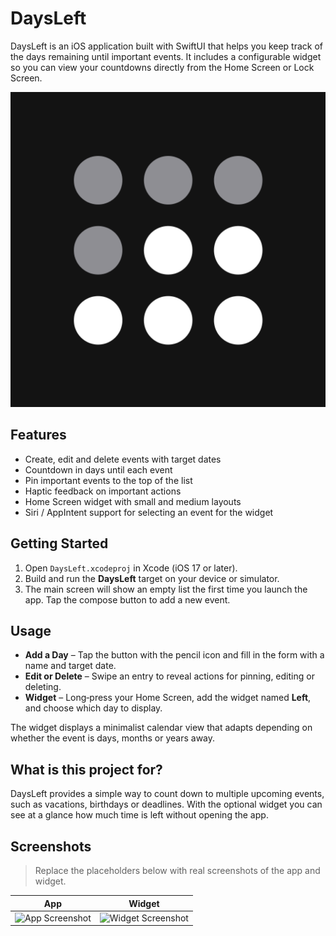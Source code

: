 # DaysLeft

DaysLeft is an iOS application built with SwiftUI that helps you keep track of the days remaining until important events. It includes a configurable widget so you can view your countdowns directly from the Home Screen or Lock Screen.

![App Icon](DaysLeft/Assets.xcassets/AppIcon.appiconset/iconLeft.png)

## Features

- Create, edit and delete events with target dates
- Countdown in days until each event
- Pin important events to the top of the list
- Haptic feedback on important actions
- Home Screen widget with small and medium layouts
- Siri / AppIntent support for selecting an event for the widget

## Getting Started

1. Open `DaysLeft.xcodeproj` in Xcode (iOS 17 or later).
2. Build and run the **DaysLeft** target on your device or simulator.
3. The main screen will show an empty list the first time you launch the app. Tap the compose button to add a new event.

## Usage

- **Add a Day** – Tap the button with the pencil icon and fill in the form with a name and target date.
- **Edit or Delete** – Swipe an entry to reveal actions for pinning, editing or deleting.
- **Widget** – Long‑press your Home Screen, add the widget named **Left**, and choose which day to display.

The widget displays a minimalist calendar view that adapts depending on whether the event is days, months or years away.

## What is this project for?

DaysLeft provides a simple way to count down to multiple upcoming events, such as vacations, birthdays or deadlines. With the optional widget you can see at a glance how much time is left without opening the app.

## Screenshots

> Replace the placeholders below with real screenshots of the app and widget.

| App | Widget |
|-----|--------|
| ![App Screenshot](path/to/app_screenshot.png) | ![Widget Screenshot](path/to/widget_screenshot.png) |

